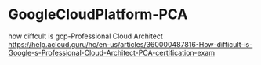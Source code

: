 # GoogleCloudPlatform-PCA   

how diffcult is gcp-Professional Cloud Architect      
https://help.acloud.guru/hc/en-us/articles/360000487816-How-difficult-is-Google-s-Professional-Cloud-Architect-PCA-certification-exam    
